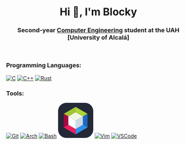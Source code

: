 <h1 align="center">Hi 👋, I'm Blocky</h1>
<h3 align="center">Second-year <a href="https://www.uah.es/en/estudios/estudios-oficiales/grados/Degree-in-Computer-Engineering/">Computer Engineering</a> student at the UAH [University of Alcalá]</h3>
<br>
<h3 align="left">Programming Languages:</h3>
<p align="left">  

  [![C](https://skillicons.dev/icons?i=c)](https://devdocs.io/c/)
  [![C++](https://skillicons.dev/icons?i=cpp)](https://devdocs.io/cpp/)
  [![Rust](https://skillicons.dev/icons?i=rust)](https://devdocs.io/rust/)
</p>

<h3 align="left">Tools:</h3>
<p align="left"> 
  
  [![Git](https://go-skill-icons.vercel.app/api/icons?i=git)](https://git-scm.com/)
  [![Arch](https://go-skill-icons.vercel.app/api/icons?i=arch)](https://archlinux.org/)
  [![Bash](https://go-skill-icons.vercel.app/api/icons?i=bash)](https://www.gnu.org/software/bash/)
  [![Netbeans](https://raw.githubusercontent.com/Blockky/Blockky/main/images/apachenetbeans.svg)](https://netbeans.apache.org/front/main/index.html)
  [![Vim](https://go-skill-icons.vercel.app/api/icons?i=neovim)](https://neovim.io/)
  [![VSCode](https://go-skill-icons.vercel.app/api/icons?i=vscode)](https://code.visualstudio.com/)
</p>

